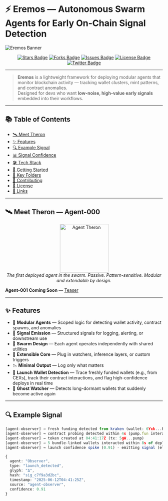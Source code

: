 # ⚡ Eremos — Autonomous Swarm Agents for Early On-Chain Signal Detection

![Eremos Banner](docs/banner2.png)

<p align="center">
<a href="https://github.com/EremosCore/Eremos/stargazers"><img src="https://img.shields.io/github/stars/EremosCore/Eremos?style=for-the-badge" alt="Stars Badge"/></a>
<a href="https://github.com/EremosCore/Eremos/network/members"><img src="https://img.shields.io/github/forks/EremosCore/Eremos?style=for-the-badge" alt="Forks Badge"/></a>
<a href="https://github.com/EremosCore/Eremos/issues"><img src="https://img.shields.io/github/issues/EremosCore/Eremos?style=for-the-badge" alt="Issues Badge"/></a>
<a href="https://github.com/EremosCore/Eremos/blob/main/LICENSE"><img src="https://img.shields.io/github/license/EremosCore/Eremos?style=for-the-badge" alt="License Badge"/></a>
<a href="https://x.com/EremosCore"><img src="https://img.shields.io/twitter/follow/EremosCore?style=for-the-badge" alt="Twitter Badge"/></a>
</p>

---

> **Eremos** is a lightweight framework for deploying modular agents that monitor blockchain activity — tracking wallet clusters, mint patterns, and contract anomalies.  
> Designed for devs who want **low-noise, high-value early signals** embedded into their workflows.

---

## 📚 Table of Contents
- [🛰 Meet Theron](#-meet-theron--agent-000)
- [✨ Features](#-features)
- [🔍 Example Signal](#-example-signal)
- [📊 Signal Confidence](#-signal-confidence)
- [🛠 Tech Stack](#-tech-stack)
- [🚀 Getting Started](#-getting-started)
- [📂 Key Folders](#-key-folders)
- [🤝 Contributing](#-contributing)
- [📜 License](#-license)
- [🔗 Links](#-links)

---

## 🛰 Meet Theron — Agent-000

<p align="center">
  <img src="docs/therontphd2.png" alt="Agent Theron" width="155"/><br/>
  <em>The first deployed agent in the swarm. Passive. Pattern-sensitive. Modular and extendable by design.</em>
</p>

**Agent-001 Coming Soon** — [Teaser](https://x.com/EremosCore/status/1949154939923833239)

---

## ✨ Features

- 🧩 **Modular Agents** — Scoped logic for detecting wallet activity, contract spawns, and anomalies  
- 📡 **Signal Emission** — Structured signals for logging, alerting, or downstream use  
- 🐝 **Swarm Design** — Each agent operates independently with shared utilities  
- 🔌 **Extensible Core** — Plug in watchers, inference layers, or custom triggers  
- 📉 **Minimal Output** — Log only what matters  
- 🚀 **Launch Wallet Detection** — Trace freshly funded wallets (e.g., from CEXs), track their contract interactions, and flag high-confidence deploys in real time  
- 👻 **Ghost Watcher** — Detects long-dormant wallets that suddenly become active again  

---

## 🔍 Example Signal

```ts
[agent-observer] → fresh funding detected from kraken (wallet: 6Yxk...P2M8) at 04:41:12Z
[agent-observer] → contract probing detected within 4s (pump.fun interaction traced)
[agent-observer] → token created at 04:41:17Z (tx: 5gW...pump)
[agent-observer] → 5 bundle-linked wallets interacted within 8s of deploy
[agent-observer] → launch confidence spike (0.91) - emitting signal (elapsed: 13s)

{
  agent: "Observer",
  type: "launch_detected",
  glyph: "Δ",
  hash: "sig_c7f9a3d2bc",
  timestamp: "2025-06-12T04:41:25Z",
  source: "agent-observer",
  confidence: 0.91
}
